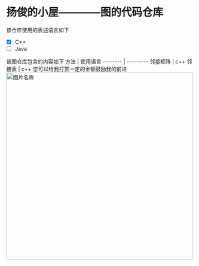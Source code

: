 # 扬俊的小屋————图的代码仓库

该仓库使用的表述语言如下
- [x] C++
- [ ] Java

该图仓库包含的内容如下
方法  |   使用语言
-------- | ---------
邻接矩阵 | c++
邻接表 | c++
您可以给我打赏一定的金额鼓励我的前进 
<img src="http://ww1.sinaimg.cn/large/0060lm7Tly1fmlyfhapirj30p00qadj6.jpg" width = "500" height = "500" alt="图片名称" align=center />
